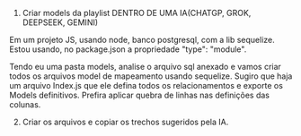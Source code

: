 1. Criar models da playlist DENTRO DE UMA IA(CHATGP, GROK, DEEPSEEK, GEMINI)

Em um projeto JS, usando node, banco postgresql, com a lib sequelize. Estou usando, no package.json a propriedade "type": "module".

Tendo eu uma pasta models, analise o arquivo sql anexado e vamos criar todos os arquivos model de mapeamento usando sequelize. Sugiro que haja um arquivo Index.js que ele defina todos os relacionamentos e exporte os Models definitivos. Prefira aplicar quebra de linhas nas definições das colunas.

2. Criar os arquivos e copiar os trechos sugeridos pela IA.